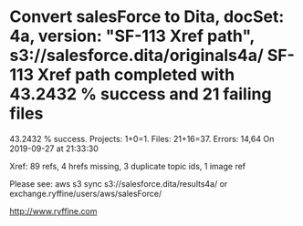 # Convert salesForce to Dita, docSet: 4a, version: "SF-113 Xref path", s3://salesforce.dita/originals4a/ SF-113 Xref path completed with 43.2432 % success and 21 failing files

43.2432 % success. Projects: 1+0=1.  Files: 21+16=37. Errors: 14,64  On 2019-09-27 at 21:33:30

Xref: 89 refs, 4 hrefs missing, 3 duplicate topic ids, 1 image ref

Please see: aws s3 sync s3://salesforce.dita/results4a/ or exchange.ryffine/users/aws/salesForce/

http://www.ryffine.com
